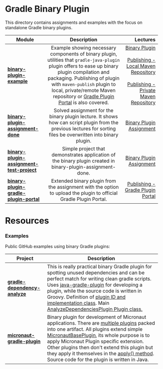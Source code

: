 # Gradle Binary Plugin

This directory contains assignments and examples with the focus on standalone Gradle binary plugins.

|    Module     |  Description  |  Lectures   |
| ------------- |:-------------:|-------------:|
| **[binary-plugin-example](binary-plugin-example)** | Example showing necessary components of binary plugin, utilities that `gradle-java-plugin` plugin offers to ease up binary plugin compilation and packaging. Publishing of plugin with `maven-publish` plugin to local, private/remote Maven repository or [Gradle Plugin Portal](https://plugins.gradle.org/) is also covered. | [Binary Plugin](https://www.udemy.com/course/gradle-development/learn/lecture/28264772#overview) <br> <br> [Publishing - Local Maven Repository](https://www.udemy.com/course/gradle-development/learn/lecture/29080272#overview) <br> <br> [Publishing - Private Maven Repository](https://www.udemy.com/course/gradle-development/learn/lecture/29429886)|
| **[binary-plugin-assignment-done](binary-plugin-assignment-done)** | Solved assignment for the binary plugin lecture. It shows how can script plugin from the previous lectures for sorting files be overwritten into binary plugin.| [Binary Plugin Assignment](https://www.udemy.com/course/gradle-development/learn/practice/1361294) |
| **[binary-plugin-assignment-test-project](binary-plugin-assignment-test-project)** | Simple project that demonstrates application of the binary plugin created in binary-plugin-assignment-done. | [Binary Plugin Assignment](https://www.udemy.com/course/gradle-development/learn/practice/1361294) |
| **[binary-plugin-gradle-plugin-portal](binary-plugin-gradle-plugin-portal)** | Extended binary plugin from the assignment with the option to upload the plugin to official Gradle Plugin Portal. | [Publishing - Gradle Plugin Portal](https://www.udemy.com/course/gradle-development/learn/practice/1361294) |

# Resources

### Examples

Public GitHub examples using binary Gradle plugins:

| Project  | Description |
| ------------- | ------------- |
| **<a href="https://github.com/gradle-dependency-analyze/gradle-dependency-analyze" target="_blank">gradle-dependency-analyze</a>** | This is really practical binary Gradle plugin for spotting unused dependencies and can be perfect match for writing clean gradle scripts. Uses <a href="https://github.com/gradle-dependency-analyze/gradle-dependency-analyze/blob/master/build.gradle#L3" target="_blank">java-gradle-plugin</a> for developing a plugin, while the source code is written in Groovy. Definition of <a href="https://github.com/gradle-dependency-analyze/gradle-dependency-analyze/blob/master/build.gradle#L33" target="_blank">plugin ID and implementation class</a>. Main <a href="https://github.com/gradle-dependency-analyze/gradle-dependency-analyze/blob/master/src/main/groovy/ca/cutterslade/gradle/analyze/AnalyzeDependenciesPlugin.groovy#L14" target="_blank">AnalyzeDependenciesPlugin Plugin class. |
| **<a href="https://github.com/micronaut-projects/micronaut-gradle-plugin" target="_blank">micronaut-gradle-plugin</a>** | Binary plugin for development of Micronaut applications. There are <a href="https://github.com/micronaut-projects/micronaut-gradle-plugin/blob/master/build.gradle#L28" target="_blank">multiple plugins</a> packed into one artifact. All plugins extend simple <a href="https://github.com/micronaut-projects/micronaut-gradle-plugin/blob/master/src/main/java/io/micronaut/gradle/MicronautBasePlugin.java" target="_blank">MicronautBasePlugin</a>, its whole purpose is to apply Micronaut Plugin specific extension. Other plugins then don't extend this plugin but they apply it themselves in the <a href="https://github.com/micronaut-projects/micronaut-gradle-plugin/blob/master/src/main/java/io/micronaut/gradle/MicronautComponentPlugin.java#L74" target="_blank">apply() method<a>. Source code for the plugin is written in Java. |
